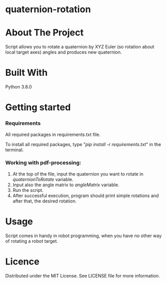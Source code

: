 # quaternion-rotation

# About The Project
Script allows you to rotate a quaternion by XYZ Euler (so rotation about local target axes) angles and produces new quaternion.

# Built With
Python 3.8.0

# Getting started
### Requirements

All required packages in requirements.txt file.

To install all required packages, type "_pip install -r requirements.txt_" in the terminal.

### Working with pdf-processing:
1. At the top of the file, input the quaternion you want to rotate in _quaternionToRotate_ variable.
2. Input also the angle matrix to _angleMatrix_ variable.
3. Run the script.
4. After successful execution, program should print simple rotations and after that, the desired rotation.

# Usage
Script comes in handy in robot programming, when you have no other way of rotating a robot target.

# Licence
Distributed under the MIT License. See LICENSE file for more information.
